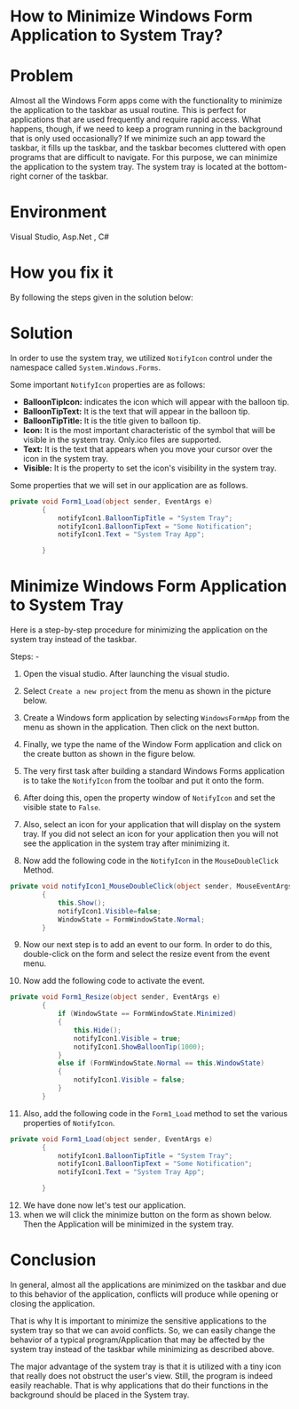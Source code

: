# How to Minimize Windows Form Application to System Tray?

# Problem
Almost all the Windows Form apps come with the functionality to minimize the application to the taskbar as usual routine. This is perfect for applications that are used frequently and require rapid access. What happens, though, if we need to keep a program running in the background that is only used occasionally? If we minimize such an app toward the taskbar, it fills up the taskbar, and the taskbar becomes cluttered with open programs that are difficult to navigate. For this purpose, we can minimize the application to the system tray. The system tray is located at the bottom-right corner of the taskbar.

# Environment
Visual Studio, Asp.Net , C#

# How you fix it
By following the steps given in the solution below:

# Solution 
In order to use the system tray, we utilized `NotifyIcon` control under the namespace called `System.Windows.Forms`.

Some important `NotifyIcon` properties are as follows:

- **BalloonTipIcon:** indicates the icon which will appear with the balloon tip.
- **BalloonTipText:** It is the text that will appear in the balloon tip.
- **BalloonTipTitle:** It is the title given to balloon tip.
- **Icon:** It is the most important characteristic of the symbol that will be visible in the system tray. Only.ico files are supported.
- **Text:** It is the text that appears when you move your cursor over the icon in the system tray.
- **Visible:** It is the property to set the icon's visibility in the system tray.

Some properties that we will set in our application are as follows.

````c#
private void Form1_Load(object sender, EventArgs e)
		{
			notifyIcon1.BalloonTipTitle = "System Tray";
			notifyIcon1.BalloonTipText = "Some Notification";
			notifyIcon1.Text = "System Tray App";

		}
````



# Minimize Windows Form Application to System Tray

 Here is a step-by-step procedure for minimizing the application on the system tray instead of the taskbar.

Steps: -

1. Open the visual studio. After launching the visual studio.

2. Select `Create a new project` from the menu as shown in the picture below.
3. Create a Windows form application by selecting `WindowsFormApp` from the menu as shown in the application. Then click on the next button.
4. Finally, we type the name of the Window Form application and click on the create button as shown in the figure below.
5. The very first task after building a standard Windows Forms application is to take the `NotifyIcon` from the toolbar and put it onto the form.
6. After doing this, open the property window of `NotifyIcon` and set the visible state to `False`. 
7. Also, select an icon for your application that will display on the system tray. If you did not select an icon for your application then you will not see the application in the system tray after minimizing it.
8. Now add the following code in the `NotifyIcon` in the `MouseDoubleClick` Method.

````c#
private void notifyIcon1_MouseDoubleClick(object sender, MouseEventArgs e)
		{
			this.Show();
			notifyIcon1.Visible=false;
			WindowState = FormWindowState.Normal;
		}
````

9. Now our next step is to add an event to our form. In order to do this, double-click on the form and select the resize event from the event menu.

10. Now add the following code to activate the event.

````c#
private void Form1_Resize(object sender, EventArgs e)
		{
			if (WindowState == FormWindowState.Minimized)
			{
				this.Hide();
				notifyIcon1.Visible = true;
				notifyIcon1.ShowBalloonTip(1000);
			}
			else if (FormWindowState.Normal == this.WindowState)
			{
				notifyIcon1.Visible = false;
			}
		}
````

11. Also, add the following code in the `Form1_Load` method to set the various properties of `NotifyIcon`.

````c#
private void Form1_Load(object sender, EventArgs e)
		{
			notifyIcon1.BalloonTipTitle = "System Tray";
			notifyIcon1.BalloonTipText = "Some Notification";
			notifyIcon1.Text = "System Tray App";

		}
````

12. We have done now let's test our application.
13. when we will click the minimize button on the form as shown below. Then the Application will be minimized in the system tray.
# Conclusion

In general, almost all the applications are minimized on the taskbar and due to this behavior of the application, conflicts will produce while opening or closing the application. 

That is why It is important to minimize the sensitive applications to the system tray so that we can avoid conflicts. So, we can easily change the behavior of a typical program/Application that may be affected by the system tray instead of the taskbar while minimizing as described above.

The major advantage of the system tray is that it is utilized with a tiny icon that really does not obstruct the user's view. Still, the program is indeed easily reachable. That is why applications that do their functions in the background should be placed in the System tray.


